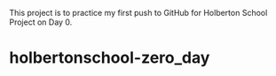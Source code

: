 This project is to practice my first push to GitHub for Holberton School Project on Day 0.
# holbertonschool-zero_day
